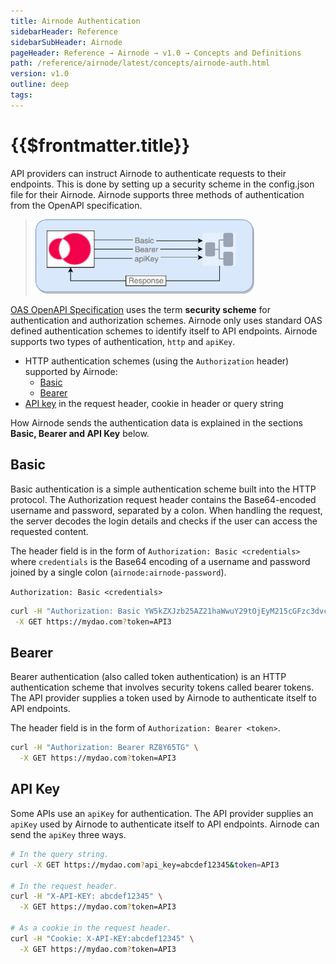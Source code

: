 ```yaml
---
title: Airnode Authentication
sidebarHeader: Reference
sidebarSubHeader: Airnode
pageHeader: Reference → Airnode → v1.0 → Concepts and Definitions
path: /reference/airnode/latest/concepts/airnode-auth.html
version: v1.0
outline: deep
tags:
---
```


<VersionWarning/>

<PageHeader/>

<SearchHighlight/>

# {{$frontmatter.title}}

API providers can instruct Airnode to authenticate requests to their endpoints.
This is done by setting up a security scheme in the config.json file for their
Airnode. Airnode supports three methods of authentication from the OpenAPI
specification.

> <img src="../assets/images/concepts-airnode-auth.png" width="350px"/>

[OAS OpenAPI Specification](https://swagger.io/docs/specification/authentication/)
uses the term **security scheme** for authentication and authorization schemes.
Airnode only uses standard OAS defined authentication schemes to identify itself
to API endpoints. Airnode supports two types of authentication, `http` and
`apiKey`.

- HTTP authentication schemes (using the `Authorization` header) supported by
  Airnode:
  - [Basic](https://swagger.io/docs/specification/authentication/basic-authentication/)
  - [Bearer](https://swagger.io/docs/specification/authentication/bearer-authentication/)
- [API key](https://swagger.io/docs/specification/authentication/api-keys/) in
  the request header, cookie in header or query string

How Airnode sends the authentication data is explained in the sections **Basic,
Bearer and API Key** below.

## Basic

Basic authentication is a simple authentication scheme built into the HTTP
protocol. The Authorization request header contains the Base64-encoded username
and password, separated by a colon. When handling the request, the server
decodes the login details and checks if the user can access the requested
content.

The header field is in the form of `Authorization: Basic <credentials>` where
`credentials` is the Base64 encoding of a username and password joined by a
single colon (`airnode:airnode-password`).

`Authorization: Basic <credentials>`

```sh
curl -H "Authorization: Basic YW5kZXJzb25AZ21haWwuY29tOjEyM215cGFzc3dvcmQ=" \
 -X GET https://mydao.com?token=API3
```

## Bearer

Bearer authentication (also called token authentication) is an HTTP
authentication scheme that involves security tokens called bearer tokens. The
API provider supplies a token used by Airnode to authenticate itself to API
endpoints.

The header field is in the form of `Authorization: Bearer <token>`.

```sh
curl -H "Authorization: Bearer RZ8Y65TG" \
  -X GET https://mydao.com?token=API3
```

## API Key

Some APIs use an `apiKey` for authentication. The API provider supplies an
`apiKey` used by Airnode to authenticate itself to API endpoints. Airnode can
send the `apiKey` three ways.

```sh
# In the query string.
curl -X GET https://mydao.com?api_key=abcdef12345&token=API3

# In the request header.
curl -H "X-API-KEY: abcdef12345" \
  -X GET https://mydao.com?token=API3

# As a cookie in the request header.
curl -H "Cookie: X-API-KEY:abcdef12345" \
  -X GET https://mydao.com?token=API3
```
